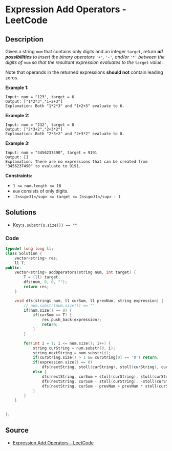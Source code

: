 # Expression Add Operators - LeetCode

## Description

Given a string `num` that contains only digits and an integer `target`, return _**all possibilities** to insert the binary operators_ `'+'`_,_ `'-'`_, and/or_ `'*'` _between the digits of_ `num` _so that the resultant expression evaluates to the_ `target` _value_.

Note that operands in the returned expressions **should not** contain leading zeros.

**Example 1:**

```
Input: num = "123", target = 6
Output: ["1*2*3","1+2+3"]
Explanation: Both "1*2*3" and "1+2+3" evaluate to 6.

```

**Example 2:**

```
Input: num = "232", target = 8
Output: ["2*3+2","2+3*2"]
Explanation: Both "2*3+2" and "2+3*2" evaluate to 8.

```

**Example 3:**

```
Input: num = "3456237490", target = 9191
Output: []
Explanation: There are no expressions that can be created from "3456237490" to evaluate to 9191.

```

**Constraints:**

-   `1 <= num.length <= 10`
-   `num` consists of only digits.
-   `-2<sup>31</sup> <= target <= 2<sup>31</sup> - 1`

## Solutions 

- Key:`s.substr(s.size()) == ""`

### Code

```cpp
typedef long long ll;
class Solution {
    vector<string> res;
    ll T;
public:
    vector<string> addOperators(string num, int target) {
        T = (ll) target;
        dfs(num, 0, 0, "");
        return res;
    }

    void dfs(string& num, ll curSum, ll prevNum, string expression) {
        // num.substr(num.size()) == ""
        if(num.size() == 0) {
            if(curSum == T) {
                res.push_back(expression);
                return;
            }
        }

        for(int i = 1; i <= num.size(); i++) {
            string curString = num.substr(0, i);
            string nextString = num.substr(i);
            if(curString.size() > 1 && curString[0] == '0') return;
            if(expression.size() == 0)
                dfs(nextString, stoll(curString), stoll(curString), curString);
            else {
                dfs(nextString, curSum + stoll(curString), stoll(curString), expression + '+' + curString);
                dfs(nextString, curSum - stoll(curString), -stoll(curString), expression + '-' + curString);
                dfs(nextString, curSum - prevNum + prevNum * stoll(curString), prevNum * stoll(curString), expression + '*' + curString);
            }
        }
    }

    
};
```

## Source
- [Expression Add Operators - LeetCode](https://leetcode.com/problems/expression-add-operators/)